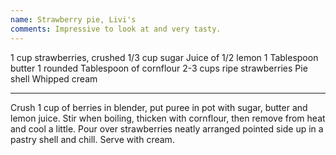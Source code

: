 ```yaml
---
name: Strawberry pie, Livi's
comments: Impressive to look at and very tasty.
---
```


1 cup strawberries, crushed
1/3 cup sugar
Juice of 1/2 lemon
1 Tablespoon butter
1 rounded Tablespoon of cornflour
2-3 cups ripe strawberries
Pie shell
Whipped cream

---

Crush 1 cup of berries in blender, put puree in pot with sugar, butter and lemon juice.  Stir when boiling, thicken with cornflour, then remove from heat and cool a little.  Pour over strawberries neatly arranged pointed side up in a pastry shell and chill.
Serve with cream.

